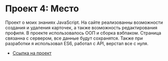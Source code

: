 # Проект 4: Место

Проект о моих знаниях JavaScript. На сайте реализованны возможности создания и удаления карточек, а также возможность редактирования профиля. 
В проекте использовалось ООП и сборка вэбпаком. Страница связанна с сервером, все данные будут сохранятся.
Также при разработки я использовал ES6, работал с API, верстал все с нуля.

* [Ссылка на проект](https://some-body228.github.io/mesto)

